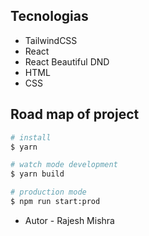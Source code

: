 
## Tecnologias

- TailwindCSS
- React
- React Beautiful DND
- HTML
- CSS

## Road map of project

```bash
# install
$ yarn

# watch mode development
$ yarn build

# production mode
$ npm run start:prod
```

- Autor - Rajesh Mishra



